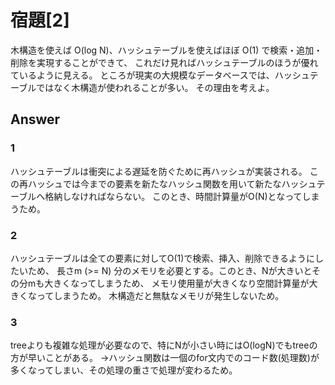 # 宿題[2]
木構造を使えば O(log N)、ハッシュテーブルを使えばほぼ O(1) で検索・追加・削除を実現することができて、
これだけ見ればハッシュテーブルのほうが優れているように見える。
ところが現実の大規模なデータベースでは、ハッシュテーブルではなく木構造が使われることが多い。
その理由を考えよ。

## Answer
### 1
ハッシュテーブルは衝突による遅延を防ぐために再ハッシュが実装される。
この再ハッシュでは今までの要素を新たなハッシュ関数を用いて新たなハッシュテーブルへ格納しなければならない。
このとき、時間計算量がO(N)となってしまうため。

### 2
ハッシュテーブルは全ての要素に対してO(1)で検索、挿入、削除できるようにしたいため、
長さm (>= N) 分のメモリを必要とする。このとき、Nが大きいとその分mも大きくなってしまうため、
メモリ使用量が大きくなり空間計算量が大きくなってしまうため。
木構造だと無駄なメモリが発生しないため。

### 3
treeよりも複雑な処理が必要なので、特にNが小さい時にはO(logN)でもtreeの方が早いことがある。
→ハッシュ関数は一個のfor文内でのコード数(処理数)が多くなってしまい、その処理の重さで処理が変わるため。

